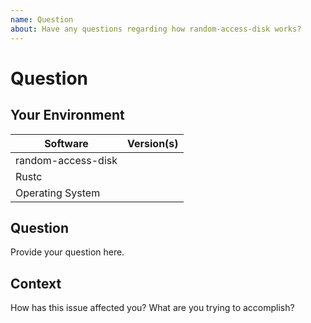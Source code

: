 ```yaml
---
name: Question
about: Have any questions regarding how random-access-disk works?
---
```


# Question
## Your Environment
| Software         | Version(s) |
| ---------------- | ---------- |
| random-access-disk      |
| Rustc            |
| Operating System |

## Question
Provide your question here.

## Context
How has this issue affected you? What are you trying to accomplish?
